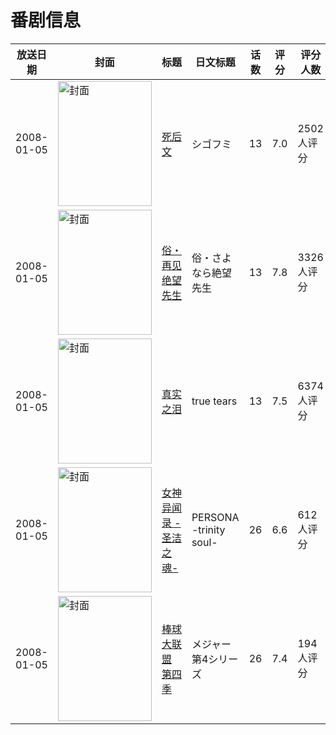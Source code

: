 # 番剧信息

|放送日期|封面|标题|日文标题|话数|评分|评分人数|
|---|---|---|---|---|---|---|
|2008-01-05|<img src="//lain.bgm.tv/pic/cover/c/e3/79/281_jP4z4.jpg" alt="封面" style="width:150px;height:200px;object-fit:cover;">|[死后文](https://bangumi.tv/subject/281)|シゴフミ|13|7.0|2502人评分|
|2008-01-05|<img src="//lain.bgm.tv/pic/cover/c/94/f6/300_LIiA3.jpg" alt="封面" style="width:150px;height:200px;object-fit:cover;">|[俗・再见绝望先生](https://bangumi.tv/subject/300)|俗・さよなら絶望先生|13|7.8|3326人评分|
|2008-01-05|<img src="//lain.bgm.tv/pic/cover/c/ed/de/309_Laarr.jpg" alt="封面" style="width:150px;height:200px;object-fit:cover;">|[真实之泪](https://bangumi.tv/subject/309)|true tears|13|7.5|6374人评分|
|2008-01-05|<img src="//lain.bgm.tv/pic/cover/c/b7/ee/771_K344u.jpg" alt="封面" style="width:150px;height:200px;object-fit:cover;">|[女神异闻录 -圣洁之魂-](https://bangumi.tv/subject/771)|PERSONA -trinity soul-|26|6.6|612人评分|
|2008-01-05|<img src="//lain.bgm.tv/pic/cover/c/48/8c/2888_xD64P.jpg" alt="封面" style="width:150px;height:200px;object-fit:cover;">|[棒球大联盟 第四季](https://bangumi.tv/subject/2888)|メジャー 第4シリーズ|26|7.4|194人评分|

